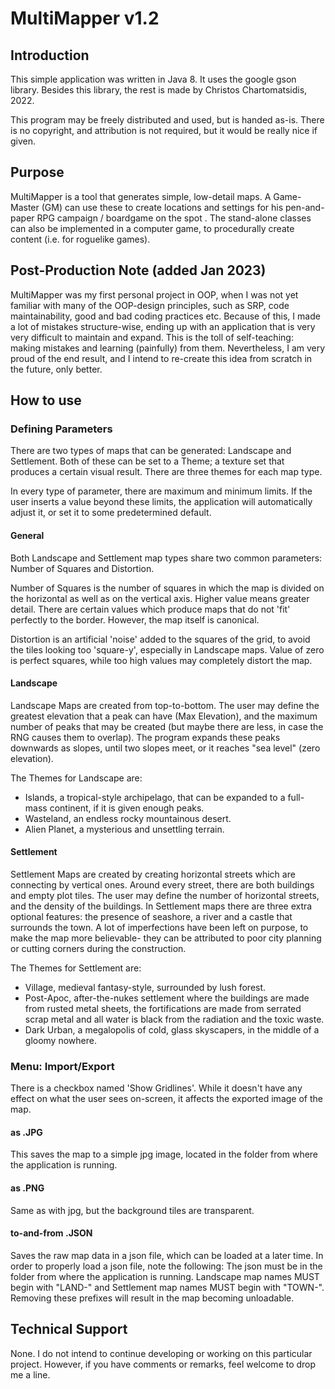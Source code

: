 # MultiMapper v1.2

## Introduction

This simple application was written in Java 8.
It uses the google gson library.
Besides this library, the rest is made by Christos Chartomatsidis, 2022.

This program may be freely distributed and used, but is handed as-is.
There is no copyright, and attribution is not required, but it would be really nice if given.

## Purpose

MultiMapper is a tool that generates simple, low-detail maps.
A Game-Master (GM) can use these to create locations and settings for his pen-and-paper RPG campaign / boardgame on the spot .
The stand-alone classes can also be implemented in a computer game, to procedurally create content (i.e. for roguelike games).

## Post-Production Note (added Jan 2023)

MultiMapper was my first personal project in OOP, when I was not yet familiar with many of the OOP-design principles, such as SRP, code maintainability, good and bad coding practices etc. Because of this, I made a lot of mistakes structure-wise, ending up with an application that is very very difficult to maintain and expand. This is the toll of self-teaching: making mistakes and learning (painfully) from them. Nevertheless, I am very proud of the end result, and I intend to re-create this idea from scratch in the future, only better.

## How to use

### Defining Parameters

There are two types of maps that can be generated: Landscape and Settlement.
Both of these can be set to a Theme; a texture set that produces a certain visual result. There are three themes for each map type.

In every type of parameter, there are maximum and minimum limits. If the user inserts a value beyond these limits, the application will automatically adjust it, or set it to some predetermined default.

#### General 

Both Landscape and Settlement map types share two common parameters: Number of Squares and Distortion.

Number of Squares is the number of squares in which the map is divided on the horizontal as well as on the vertical axis. Higher value means greater detail.
There are certain values which produce maps that do not 'fit' perfectly to the border. However, the map itself is canonical.

Distortion is an artificial 'noise' added to the squares of the grid, to avoid the tiles looking too 'square-y', especially in Landscape maps. Value of zero is perfect squares, while too high values may completely distort the map.

#### Landscape

Landscape Maps are created from top-to-bottom. 
The user may define the greatest elevation that a peak can have (Max Elevation), and the maximum number of peaks that may be created (but maybe there are less, in case the RNG causes them to overlap). The program expands these peaks downwards as slopes, until two slopes meet, or it reaches "sea level" (zero elevation).

The Themes for Landscape are: 

* Islands, a tropical-style archipelago, that can be expanded to a full-mass continent, if it is given enough peaks.
* Wasteland, an endless rocky mountainous desert.
* Alien Planet, a mysterious and unsettling terrain.
 
#### Settlement

Settlement Maps are created by creating horizontal streets which are connecting by vertical ones. Around every street, there are both buildings and empty plot tiles.
The user may define the number of horizontal streets, and the density of the buildings.
In Settlement maps there are three extra optional features: the presence of seashore, a river and a castle that surrounds the town. 
A lot of imperfections have been left on purpose, to make the map more believable- they can be attributed to poor city planning or cutting corners during the construction.

The Themes for Settlement are: 

* Village, medieval fantasy-style, surrounded by lush forest.
* Post-Apoc, after-the-nukes settlement where the buildings are made from rusted metal sheets, the fortifications are made from serrated scrap metal and all water is black from the radiation and the toxic waste.
* Dark Urban, a megalopolis of cold, glass skyscapers, in the middle of a gloomy nowhere.


### Menu: Import/Export

There is a checkbox named 'Show Gridlines'. While it doesn't have any effect on what the user sees on-screen, it affects the exported image of the map.

#### as .JPG

This saves the map to a simple jpg image, located in the folder from where the application is running.

#### as .PNG

Same as with jpg, but the background tiles are transparent.

#### to-and-from .JSON

Saves the raw map data in a json file, which can be loaded at a later time.
In order to properly load a json file, note the following:
The json must be in the folder from where the application is running.
Landscape map names MUST begin with "LAND-" and Settlement map names MUST begin with "TOWN-". Removing these prefixes will result in the map becoming unloadable.


## Technical Support

None. I do not intend to continue developing or working on this particular project. However, if you have comments or remarks, feel welcome to drop me a line.
